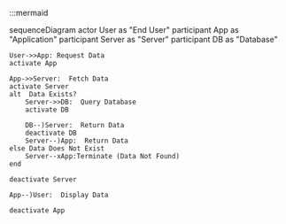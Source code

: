 :::mermaid

sequenceDiagram
    actor User as "End User"
    participant App as "Application"
    participant Server as "Server"
    participant DB as "Database"

    User->>App: Request Data
    activate App

    App->>Server:  Fetch Data
    activate Server
    alt  Data Exists?
        Server->>DB:  Query Database
        activate DB

        DB--)Server:  Return Data
        deactivate DB
        Server--)App:  Return Data
    else Data Does Not Exist
        Server--xApp:Terminate (Data Not Found)
    end

    deactivate Server

    App--)User:  Display Data

    deactivate App

